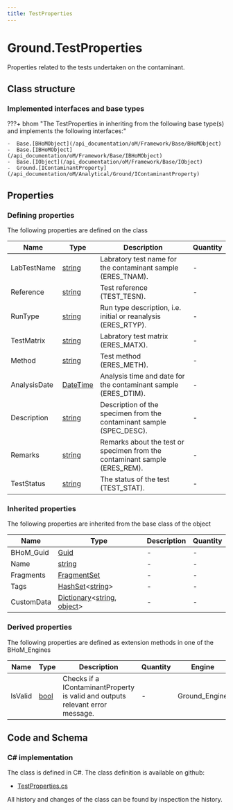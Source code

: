 ```yaml
---
title: TestProperties
---
```


# Ground.TestProperties

Properties related to the tests undertaken on the contaminant.

## Class structure

### Implemented interfaces and base types

???+ bhom "The TestProperties in inheriting from the following base type(s) and implements the following interfaces:"

    -  Base.[BHoMObject](/api_documentation/oM/Framework/Base/BHoMObject)
    -  Base.[IBHoMObject](/api_documentation/oM/Framework/Base/IBHoMObject)
    -  Base.[IObject](/api_documentation/oM/Framework/Base/IObject)
    -  Ground.[IContaminantProperty](/api_documentation/oM/Analytical/Ground/IContaminantProperty)


## Properties



### Defining properties

The following properties are defined on the class

| Name             | Type             | Description      | Quantity         |
|------------------|------------------|------------------|------------------|
| LabTestName | [string](https://learn.microsoft.com/en-us/dotnet/api/System.String?view=netstandard-2.0) | Labratory test name for the contaminant sample (ERES_TNAM). | - |
| Reference | [string](https://learn.microsoft.com/en-us/dotnet/api/System.String?view=netstandard-2.0) | Test reference (TEST_TESN). | - |
| RunType | [string](https://learn.microsoft.com/en-us/dotnet/api/System.String?view=netstandard-2.0) | Run type description, i.e. initial or reanalysis (ERES_RTYP). | - |
| TestMatrix | [string](https://learn.microsoft.com/en-us/dotnet/api/System.String?view=netstandard-2.0) | Labratory test matrix (ERES_MATX). | - |
| Method | [string](https://learn.microsoft.com/en-us/dotnet/api/System.String?view=netstandard-2.0) | Test method (ERES_METH). | - |
| AnalysisDate | [DateTime](https://learn.microsoft.com/en-us/dotnet/api/System.DateTime?view=netstandard-2.0) | Analysis time and date for the contaminant sample (ERES_DTIM). | - |
| Description | [string](https://learn.microsoft.com/en-us/dotnet/api/System.String?view=netstandard-2.0) | Description of the specimen from the contaminant sample (SPEC_DESC). | - |
| Remarks | [string](https://learn.microsoft.com/en-us/dotnet/api/System.String?view=netstandard-2.0) | Remarks about the test or specimen from the contaminant sample (ERES_REM). | - |
| TestStatus | [string](https://learn.microsoft.com/en-us/dotnet/api/System.String?view=netstandard-2.0) | The status of the test (TEST_STAT). | - |


### Inherited properties
The following properties are inherited from the base class of the object

| Name             | Type             | Description      | Quantity         |
|------------------|------------------|------------------|------------------|
| BHoM_Guid | [Guid](https://learn.microsoft.com/en-us/dotnet/api/System.Guid?view=netstandard-2.0) | - | - |
| Name | [string](https://learn.microsoft.com/en-us/dotnet/api/System.String?view=netstandard-2.0) | - | - |
| Fragments | [FragmentSet](/api_documentation/oM/Framework/Base/FragmentSet) | - | - |
| Tags | [HashSet](https://learn.microsoft.com/en-us/dotnet/api/System.Collections.Generic.HashSet-1?view=netstandard-2.0)&lt;[string](https://learn.microsoft.com/en-us/dotnet/api/System.String?view=netstandard-2.0)&gt; | - | - |
| CustomData | [Dictionary](https://learn.microsoft.com/en-us/dotnet/api/System.Collections.Generic.Dictionary-2?view=netstandard-2.0)&lt;[string](https://learn.microsoft.com/en-us/dotnet/api/System.String?view=netstandard-2.0), [object](https://learn.microsoft.com/en-us/dotnet/api/System.Object?view=netstandard-2.0)&gt; | - | - |


### Derived properties

The following properties are defined as extension methods in one of the BHoM_Engines

| Name             | Type             | Description      | Quantity         | Engine           |
|------------------|------------------|------------------|------------------|------------------|
| IsValid | [bool](https://learn.microsoft.com/en-us/dotnet/api/System.Boolean?view=netstandard-2.0) | Checks if a IContaminantProperty is valid and outputs relevant error message. | - | Ground_Engine |


## Code and Schema

### C# implementation

The class is defined in C#. The class definition is available on github:

- [TestProperties.cs](https://github.com/BHoM/BHoM/blob/develop/Ground_oM/ContaminantProperties/TestProperties.cs)

All history and changes of the class can be found by inspection the history.
